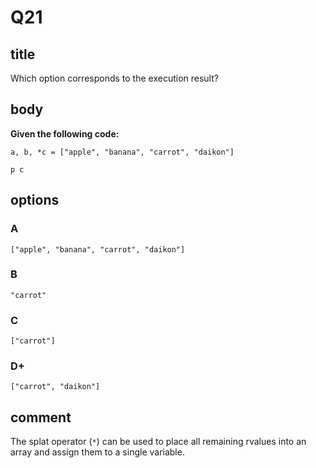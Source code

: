# Q21

## title

Which option corresponds to the execution result?

## body

**Given the following code:**

```
a, b, *c = ["apple", "banana", "carrot", "daikon"]

p c
```

## options

### A

`["apple", "banana", "carrot", "daikon"]`

### B

`"carrot"`

### C

`["carrot"]`

### D+

`["carrot", "daikon"]`

## comment

The splat operator (`*`) can be used to place all remaining rvalues into an array and assign them to a single variable.